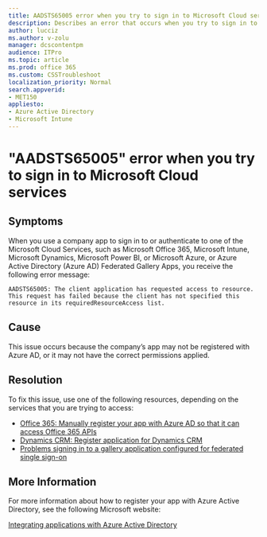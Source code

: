 ```yaml
---
title: AADSTS65005 error when you try to sign in to Microsoft Cloud services
description: Describes an error that occurs when you try to sign in to or authenticate to one of the Microsoft Cloud Services by using a company app such as Office 365, Intune, Dynamics, Power BI, or Azure.
author: lucciz
ms.author: v-zolu
manager: dcscontentpm
audience: ITPro 
ms.topic: article 
ms.prod: office 365
ms.custom: CSSTroubleshoot
localization_priority: Normal
search.appverid: 
- MET150
appliesto:
- Azure Active Directory
- Microsoft Intune
---
```


# "AADSTS65005" error when you try to sign in to Microsoft Cloud services

##  Symptoms

When you use a company app to sign in to or authenticate to one of the Microsoft Cloud Services, such as Microsoft Office 365, Microsoft Intune, Microsoft Dynamics, Microsoft Power BI, or Microsoft Azure, or Azure Active Directory (Azure AD) Federated Gallery Apps, you receive the following error message: 

    AADSTS65005: The client application has requested access to resource. This request has failed because the client has not specified this resource in its requiredResourceAccess list.  

##  Cause

This issue occurs because the company’s app may not be registered with Azure AD, or it may not have the correct permissions applied. 

##  Resolution

To fix this issue, use one of the following resources, depending on the services that you are trying to access:

 
- [Office 365: Manually register your app with Azure AD so that it can access Office 365 APIs](https://msdn.microsoft.com/office/office365/howto/add-common-consent-manually)       
- [Dynamics CRM: Register application for Dynamics CRM](https://msdn.microsoft.com/dynamics/crm/mt149065.aspx)    
-  [Problems signing in to a gallery application configured for federated single sign-on](https://docs.microsoft.com/azure/active-directory/application-sign-in-problem-federated-sso-gallery?/?WT.mc_id=DMC_AAD_Manage_Apps_Troubleshooting_Nav#no-resource-in-requiredresourceaccess-list)     
  

##  More Information

For more information about how to register your app with Azure Active Directory, see the following Microsoft website:

[Integrating applications with Azure Active Directory](https://azure.microsoft.com/documentation/articles/active-directory-integrating-applications/)
